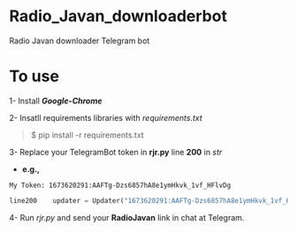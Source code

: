 # Radio_Javan_downloaderbot
Radio Javan downloader Telegram bot

# To use

1- Install ***Google-Chrome***


2- Insatll requirements libraries with *requirements.txt*


> $ pip install -r requirements.txt


3- Replace your TelegramBot token in **rjr.py** line **200** in *str*

* **e.g.,**
```
My Token: 1673620291:AAFTg-Dzs6857hA8e1ymHkvk_1vf_HFlvDg  
```
```python
line200    updater = Updater("1673620291:AAFTg-Dzs6857hA8e1ymHkvk_1vf_HFlvDg")
```




4- Run *rjr.py* and send your **RadioJavan** link in chat at Telegram.
